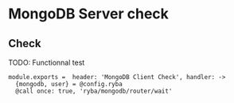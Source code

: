 
# MongoDB Server check

## Check

  TODO: Functionnal test

    module.exports =  header: 'MongoDB Client Check', handler: ->
      {mongodb, user} = @config.ryba
      @call once: true, 'ryba/mongodb/router/wait'
